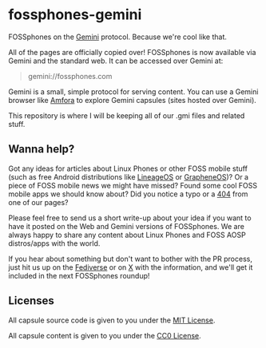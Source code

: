 # fossphones-gemini

FOSSphones on the [Gemini](https://geminiquickst.art/) protocol. Because we're cool like that. 

All of the pages are officially copied over! FOSSphones is now available via Gemini and the standard web. It can be accessed over Gemini at: 

> gemini://fossphones.com

Gemini is a small, simple protocol for serving content. You can use a Gemini browser like [Amfora](https://github.com/makew0rld/amfora) to explore Gemini capsules (sites hosted over Gemini). 

This repository is where I will be keeping all of our .gmi files and related stuff. 

## Wanna help?

Got any ideas for articles about Linux Phones or other FOSS mobile stuff (such as free Android distributions like [LineageOS](https://www.lineageos.org/) or [GrapheneOS](https://grapheneos.org/))? Or a piece of FOSS mobile news we might have missed? Found some cool FOSS mobile apps we should know about? Did you notice a typo or a [404](https://en.wikipedia.org/wiki/HTTP_404) from one of our pages?

Please feel free to send us a short write-up about your idea if you want to have it posted on the Web and Gemini versions of FOSSphones. We are always happy to share any content about Linux Phones and FOSS AOSP distros/apps with the world.

If you hear about something but don't want to bother with the PR process, just hit us up on the [Fediverse](https://neighborli.xyz/@FOSSphones) or on [X](https://x.com/FSphones) with the information, and we'll get it included in the next FOSSphones roundup!

## Licenses

All capsule source code is given to you under the [MIT License](https://opensource.org/license/mit).

All capsule content is given to you under the [CC0 License](https://creativecommons.org/public-domain/cc0/).
